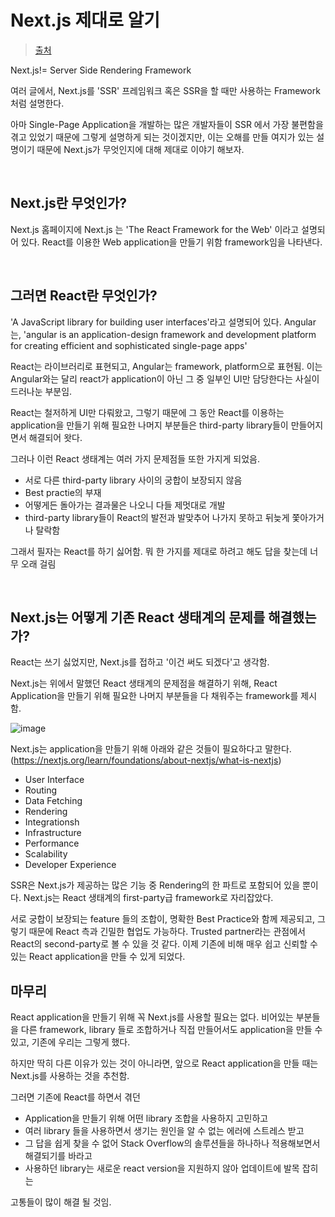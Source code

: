 # Next.js 제대로 알기

> [출처](https://json.media/blog/proper_understading_of_nextjs)

Next.js!= Server Side Rendering Framework

여러 글에서, Next.js를 'SSR' 프레임워크 혹은 SSR을 할 때만 사용하는 Framework 처럼 설명한다.

아마 Single-Page Application을 개발하는 많은 개발자들이 SSR 에서 가장 불편함을 겪고 있었기 때문에 그렇게 설명하게 되는 것이겠지만, 이는 오해를 만들 여지가 있는 설명이기 때문에 Next.js가 무엇인지에 대해 제대로 이야기 해보자.

<br/>

## Next.js란 무엇인가?

Next.js 홈페이지에 Next.js 는 'The React Framework for the Web' 이라고 설명되어 있다. React를 이용한 Web application을 만들기 위함 framework임을 나타낸다.

<br/>

## 그러면 React란 무엇인가?

'A JavaScript library for building user interfaces'라고 설명되어 있다. Angular는, 'angular is an application-design framework and development platform for creating efficient and sophisticated single-page apps'

React는 라이브러리로 표현되고, Angular는 framework, platform으로 표현됨. 이는 Angular와는 달리 react가 application이 아닌 그 중 일부인 UI만 담당한다는 사실이 드러나눈 부분임.

React는 철저하게 UI만 다뤄왔고, 그렇기 때문에 그 동안 React를 이용하는 application을 만들기 위해 필요한 나머지 부분들은 third-party library들이 만들어지면서 해결되어 왓다.

그러나 이런 React 생태계는 여러 가지 문제점들 또한 가지게 되었음.

- 서로 다른 third-party library 사이의 궁합이 보장되지 않음
- Best practie의 부재
- 어떻게든 돌아가는 결과물은 나오니 다들 제멋대로 개발
- third-party library들이 React의 발전과 발맞추어 나가지 못하고 뒤늦게 쫓아가거나 탈락함

그래서 필자는 React를 하기 싫어함. 뭐 한 가지를 제대로 하려고 해도 답을 찾는데 너무 오래 걸림

<br/>

## Next.js는 어떻게 기존 React 생태계의 문제를 해결했는가?

React는 쓰기 싫었지만, Next.js를 접하고 '이건 써도 되겠다'고 생각함.

Next.js는 위에서 말했던 React 생태계의 문제점을 해결하기 위해, React Application을 만들기 위해 필요한 나머지 부분들을 다 채워주는 framework를 제시함.

![image](https://github.com/pozafly/TIL/assets/59427983/c12f93b6-f27f-40c3-b333-6bd3afff13ce)

Next.js는 application을 만들기 위해 아래와 같은 것들이 필요하다고 말한다. (https://nextjs.org/learn/foundations/about-nextjs/what-is-nextjs)

- User Interface
- Routing
- Data Fetching
- Rendering
- Integrationsh
- Infrastructure
- Performance
- Scalability
- Developer Experience

SSR은 Next.js가 제공하는 많은 기능 중 Rendering의 한 파트로 포함되어 있을 뿐이다. Next.js는 React 생태계의 first-party급 framework로 자리잡았다.

서로 궁합이 보장되는 feature 들의 조합이, 명확한 Best Practice와 함께 제공되고, 그렇기 때문에 React 측과 긴밀한 협업도 가능하다. Trusted partner라는 관점에서 React의 second-party로 볼 수 있을 것 같다. 이제 기존에 비해 매우 쉽고 신뢰할 수 있는 React application을 만들 수 있게 되었다.

## 마무리

React application을 만들기 위해 꼭 Next.js를 사용할 필요는 없다. 비어있는 부분들을 다른 framework, library 들로 조합하거나 직접 만들어서도 application을 만들 수 있고, 기존에 우리는 그렇게 했다.

하지만 딱히 다른 이유가 있는 것이 아니라면, 앞으로 React application을 만들 때는 Next.js를 사용하는 것을 추천함.

그러면 기존에 React를 하면서 겪던

- Application을 만들기 위해 어떤 library 조합을 사용하지 고민하고
- 여러 library 들을 사용하면서 생기는 원인을 알 수 없는 에러에 스트레스 받고
- 그 답을 쉽게 찾을 수 없어 Stack Overflow의 솔루션들을 하나하나 적용해보면서 해결되기를 바라고
- 사용하던 library는 새로운 react version을 지원하지 않아 업데이트에 발목 잡히는

고통들이 많이 해결 될 것임.
